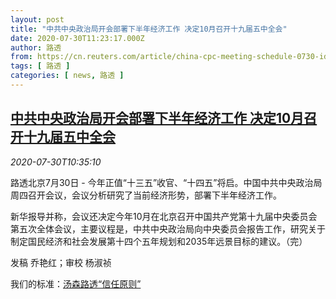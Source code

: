 ```yaml
---
layout: post
title: "中共中央政治局开会部署下半年经济工作 决定10月召开十九届五中全会"
date: 2020-07-30T11:23:17.000Z
author: 路透
from: https://cn.reuters.com/article/china-cpc-meeting-schedule-0730-idCNKCS24V1U1
tags: [ 路透 ]
categories: [ news, 路透 ]
---
```

<!--1596108197000-->
[中共中央政治局开会部署下半年经济工作 决定10月召开十九届五中全会](https://cn.reuters.com/article/china-cpc-meeting-schedule-0730-idCNKCS24V1U1)
------

<div>
<div><i>2020-07-30T10:35:10</i></div><div class="StandardArticleBody_body"><p>路透北京7月30日 - 今年正值“十三五”收官、“十四五”将启。中国中共中央政治局周四召开会议，会议分析研究了当前经济形势，部署下半年经济工作。 </p><p>新华报导并称，会议还决定今年10月在北京召开中国共产党第十九届中央委员会第五次全体会议，主要议程是，中共中央政治局向中央委员会报告工作，研究关于制定国民经济和社会发展第十四个五年规划和2035年远景目标的建议。（完） </p><div class="Attribution_container"><div class="Attribution_attribution"><p class="Attribution_content">发稿 乔艳红；审校 杨淑祯 </p></div></div><div class="StandardArticleBody_trustBadgeContainer"><span class="StandardArticleBody_trustBadgeTitle">我们的标准：</span><span class="trustBadgeUrl"><a href="https://www.thomsonreuters.cn/content/dam/openweb/documents/pdf/china/brochures/about-us-1.pdf">汤森路透“信任原则”</a></span></div></div>
</div>
